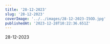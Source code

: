 ```yaml
---
title: '28-12-2023'
slug: '28-12-2023'
coverImage: '../../images/28-12-2023-I5OD.jpg'
publishedAt: '2023-12-28T10:22:36.651Z'
---
```


28-12-2023